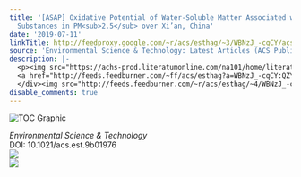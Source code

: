 ```yaml
---
title: '[ASAP] Oxidative Potential of Water-Soluble Matter Associated with Chromophoric
  Substances in PM<sub>2.5</sub> over Xi’an, China'
date: '2019-07-11'
linkTitle: http://feedproxy.google.com/~r/acs/esthag/~3/WBNzJ_-cqCY/acs.est.9b01976
source: 'Environmental Science & Technology: Latest Articles (ACS Publications)'
description: |-
  <p><img src="https://achs-prod.literatumonline.com/na101/home/literatum/publisher/achs/journals/content/esthag/0/esthag.ahead-of-print/acs.est.9b01976/20190711/images/medium/es-2019-019768_0004.gif" alt="TOC Graphic"/></p><div><cite>Environmental Science & Technology</cite></div><div>DOI: 10.1021/acs.est.9b01976</div><div class="feedflare">
  <a href="http://feeds.feedburner.com/~ff/acs/esthag?a=WBNzJ_-cqCY:QZYXa4lrv8Y:yIl2AUoC8zA"><img src="http://feeds.feedburner.com/~ff/acs/esthag?d=yIl2AUoC8zA" border="0"></img></a>
  </div><img src="http://feeds.feedburner.com/~r/acs/esthag/~4/WBNzJ_-cqCY" ...
disable_comments: true
---
```

<p><img src="https://achs-prod.literatumonline.com/na101/home/literatum/publisher/achs/journals/content/esthag/0/esthag.ahead-of-print/acs.est.9b01976/20190711/images/medium/es-2019-019768_0004.gif" alt="TOC Graphic"/></p><div><cite>Environmental Science & Technology</cite></div><div>DOI: 10.1021/acs.est.9b01976</div><div class="feedflare">
<a href="http://feeds.feedburner.com/~ff/acs/esthag?a=WBNzJ_-cqCY:QZYXa4lrv8Y:yIl2AUoC8zA"><img src="http://feeds.feedburner.com/~ff/acs/esthag?d=yIl2AUoC8zA" border="0"></img></a>
</div><img src="http://feeds.feedburner.com/~r/acs/esthag/~4/WBNzJ_-cqCY" ...